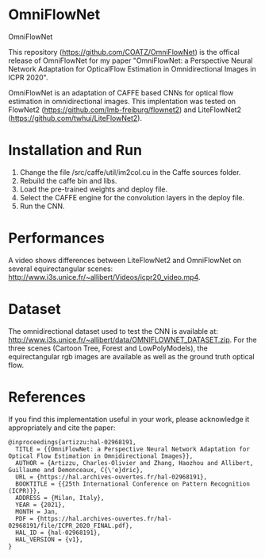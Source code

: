 # OmniFlowNet
OmniFlowNet

This repository (https://github.com/COATZ/OmniFlowNet) is the offical release of OmniFlowNet for my paper "OmniFlowNet: a Perspective Neural Network Adaptation for OpticalFlow Estimation in Omnidirectional Images in ICPR 2020".

OmniFlowNet is an adaptation of CAFFE based CNNs for optical flow estimation in omnidirectional images. This implentation was tested on FlowNet2 (https://github.com/lmb-freiburg/flownet2) and LiteFlowNet2 (https://github.com/twhui/LiteFlowNet2).

# Installation and Run

1. Change the file /src/caffe/util/im2col.cu in the Caffe sources folder.
2. Rebuild the caffe bin and libs.
3. Load the pre-trained weights and deploy file.
4. Select the CAFFE engine for the convolution layers in the deploy file.
5. Run the CNN.

# Performances

A video shows differences between LiteFlowNet2 and OmniFlowNet on several equirectangular scenes: http://www.i3s.unice.fr/~allibert/Videos/icpr20_video.mp4.

# Dataset

The omnidirectional dataset used to test the CNN is available at: http://www.i3s.unice.fr/~allibert/data/OMNIFLOWNET_DATASET.zip.
For the three scenes (Cartoon Tree, Forest and LowPolyModels), the equirectangular rgb images are available as well as the ground truth optical flow.

# References
If you find this implementation useful in your work, please acknowledge it appropriately and cite the paper:
````
@inproceedings{artizzu:hal-02968191,
  TITLE = {{OmniFlowNet: a Perspective Neural Network Adaptation for Optical Flow Estimation in Omnidirectional Images}},
  AUTHOR = {Artizzu, Charles-Olivier and Zhang, Haozhou and Allibert, Guillaume and Demonceaux, C{\'e}dric},
  URL = {https://hal.archives-ouvertes.fr/hal-02968191},
  BOOKTITLE = {{25th International Conference on Pattern Recognition (ICPR)}},
  ADDRESS = {Milan, Italy},
  YEAR = {2021},
  MONTH = Jan,
  PDF = {https://hal.archives-ouvertes.fr/hal-02968191/file/ICPR_2020_FINAL.pdf},
  HAL_ID = {hal-02968191},
  HAL_VERSION = {v1},
}
````
